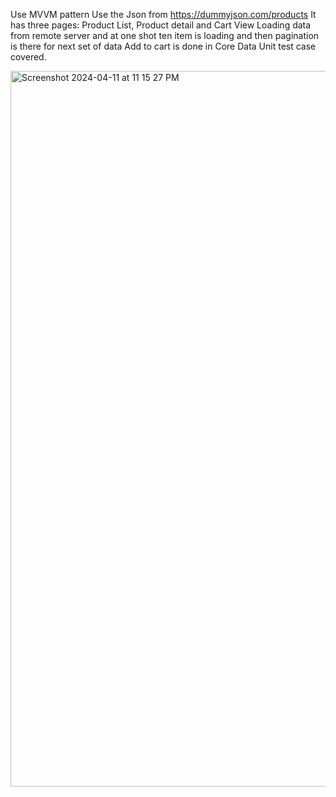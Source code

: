 Use MVVM pattern
Use the Json from https://dummyjson.com/products
It has three pages: Product List, Product detail and Cart View 
Loading data from remote server and at one shot ten item is loading and then pagination is there for next set of data
Add to cart is done in Core Data
Unit test case covered.


<img width="1145" alt="Screenshot 2024-04-11 at 11 15 27 PM" src="https://github.com/Harshitdev2151/ProductsList/assets/153711697/3b12845d-9774-4c7c-bb51-7e462500e02c">
